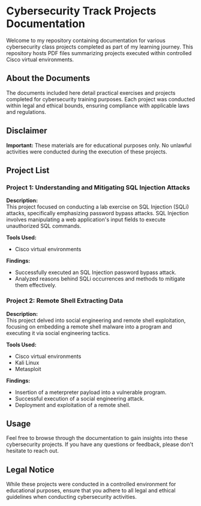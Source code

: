 # Cybersecurity Track Projects Documentation

Welcome to my repository containing documentation for various cybersecurity class projects completed as part of my learning journey. This repository hosts PDF files summarizing projects executed within controlled Cisco virtual environments.

## About the Documents

The documents included here detail practical exercises and projects completed for cybersecurity training purposes. Each project was conducted within legal and ethical bounds, ensuring compliance with applicable laws and regulations.

## Disclaimer

**Important:** These materials are for educational purposes only. No unlawful activities were conducted during the execution of these projects.

## Project List

### Project 1: Understanding and Mitigating SQL Injection Attacks

**Description:**  
This project focused on conducting a lab exercise on SQL Injection (SQLi) attacks, specifically emphasizing password bypass attacks. SQL Injection involves manipulating a web application's input fields to execute unauthorized SQL commands.

**Tools Used:**  
- Cisco virtual environments

**Findings:**  
- Successfully executed an SQL Injection password bypass attack.
- Analyzed reasons behind SQLi occurrences and methods to mitigate them effectively.

### Project 2: Remote Shell Extracting Data

**Description:**  
This project delved into social engineering and remote shell exploitation, focusing on embedding a remote shell malware into a program and executing it via social engineering tactics.

**Tools Used:**  
- Cisco virtual environments
- Kali Linux
- Metasploit

**Findings:**  
- Insertion of a meterpreter payload into a vulnerable program.
- Successful execution of a social engineering attack.
- Deployment and exploitation of a remote shell.

## Usage

Feel free to browse through the documentation to gain insights into these cybersecurity projects. If you have any questions or feedback, please don't hesitate to reach out.

## Legal Notice

While these projects were conducted in a controlled environment for educational purposes, ensure that you adhere to all legal and ethical guidelines when conducting cybersecurity activities.
